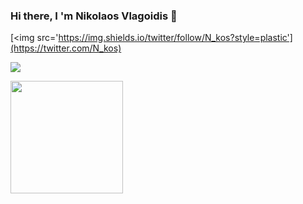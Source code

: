 ### Hi there, I 'm Nikolaos Vlagoidis 👋

[<img src='https://img.shields.io/twitter/follow/N_kos?style=plastic'](https://twitter.com/N_kos)
      
[<img src='https://img.shields.io/badge/LinkedIn-0077B5?style=for-the-badge&logo=linkedin&logoColor=white' />](https://www.linkedin.com/in/nikolaos-vlagoidis-3a4a47126/)


<img height="180em" src="https://github-readme-stats.vercel.app/api?username=NikosVlagoidis&show_icons=true&hide_border=true&&count_private=true&include_all_commits=true" />
